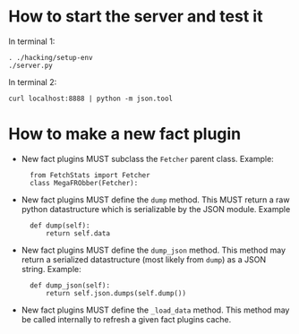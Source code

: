 # How to start the server and test it

In terminal 1:

    . ./hacking/setup-env
    ./server.py

In terminal 2:

    curl localhost:8888 | python -m json.tool


# How to make a new fact plugin


* New fact plugins MUST subclass the `Fetcher` parent class. Example:

        from FetchStats import Fetcher
        class MegaFRObber(Fetcher):


* New fact plugins MUST define the `dump` method. This MUST return a
  raw python datastructure which is serializable by the JSON
  module. Example

        def dump(self):
            return self.data


* New fact plugins MUST define the `dump_json` method. This method may
  return a serialized datastructure (most likely from `dump`) as a
  JSON string. Example:

        def dump_json(self):
            return self.json.dumps(self.dump())

* New fact plugins MUST define the `_load_data` method. This method
  may be called internally to refresh a given fact plugins cache.
